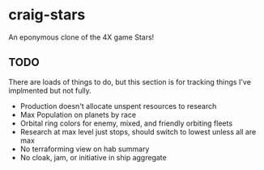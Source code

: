 # craig-stars
An eponymous clone of the 4X game Stars!

## TODO
There are loads of things to do, but this section is for tracking things I've implmented but not fully.

* Production doesn't allocate unspent resources to research
* Max Population on planets by race
* Orbital ring colors for enemy, mixed, and friendly orbiting fleets
* Research at max level just stops, should switch to lowest unless all are max
* No terraforming view on hab summary
* No cloak, jam, or initiative in ship aggregate